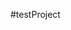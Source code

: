 #testProject
<html>
 <head>
   <title>
    First GIT Example
   </title>
   
 </head>
 <body>
   <div>
   </div>
 </body>
</html>